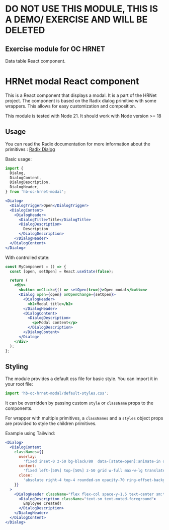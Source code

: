 # DO NOT USE THIS MODULE, THIS IS A DEMO/ EXERCISE AND WILL BE DELETED

## Exercise module for OC HRNET

Data table React component.

# HRNet modal React component

This is a React component that displays a modal. It is a part of the HRNet
project.
The component is based on the Radix dialog primitive with some wrappers. This
allows for easy customization and composition.

This module is tested with Node 21. It should work with Node version >= 18

## Usage

You can read the Radix documentation for more information about the
primitives : [Radix Dialog](https://www.radix-ui.com/primitives/docs/components/dialog)

Basic usage:

```jsx
import {
  Dialog,
  DialogContent,
  DialogDescription,
  DialogHeader,
} from 'hb-oc-hrnet-modal';
```

```jsx
<Dialog>
  <DialogTrigger>Open</DialogTrigger>
  <DialogContent>
    <DialogHeader>
      <DialogTitle>Title</DialogTitle>
      <DialogDescription>
        Description
      </DialogDescription>
    </DialogHeader>
  </DialogContent>
</Dialog>
```

With controlled state:

```jsx
const MyComponent = () => {
  const [open, setOpen] = React.useState(false);

  return (
    <div>
      <button onClick={() => setOpen(true)}>Open modal</button>
      <Dialog open={open} onOpenChange={setOpen}>
        <DialogHeader>
          <h2>Modal title</h2>
        </DialogHeader>
        <DialogContent>
          <DialogDescription>
            <p>Modal content</p>
          </DialogDescription>
        </DialogContent>
      </Dialog>
    </div>
  );
};
```

## Styling

The module provides a default css file for basic style. You can import it in your root file:

```js
import 'hb-oc-hrnet-modal/default-styles.css';
```

It can be overridden by passing custom `style` or `className`
props to the components.

For wrapper with multiple primitives, a `classNames` and a `styles` object props are provided to style the children
primitives.

Example using Tailwind:

```jsx
<Dialog>
  <DialogContent
    classNames={{
      overlay:
        'fixed inset-0 z-50 bg-black/80  data-[state=open]:animate-in data-[state=closed]:animate-out data-[state=closed]:fade-out-0 data-[state=open]:fade-in-0',
      content:
        'fixed left-[50%] top-[50%] z-50 grid w-full max-w-lg translate-x-[-50%] translate-y-[-50%] gap-4 border bg-background p-6 shadow-lg duration-200 data-[state=open]:animate-in data-[state=closed]:animate-out data-[state=closed]:fade-out-0 data-[state=open]:fade-in-0 data-[state=closed]:zoom-out-95 data-[state=open]:zoom-in-95 data-[state=closed]:slide-out-to-left-1/2 data-[state=closed]:slide-out-to-top-[48%] data-[state=open]:slide-in-from-left-1/2 data-[state=open]:slide-in-from-top-[48%] sm:rounded-lg',
      close:
        'absolute right-4 top-4 rounded-sm opacity-70 ring-offset-background transition-opacity hover:opacity-100 focus:outline-none focus:ring-2 focus:ring-ring focus:ring-offset-2 disabled:pointer-events-none data-[state=open]:bg-accent data-[state=open]:text-muted-foreground',
    }}
  >
    <DialogHeader className="flex flex-col space-y-1.5 text-center sm:text-left">
      <DialogDescription className="text-sm text-muted-foreground">
        Employee Created!
      </DialogDescription>
    </DialogHeader>
  </DialogContent>
</Dialog>
```
